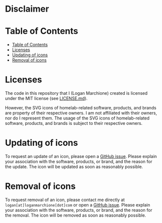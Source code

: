# Disclaimer

# Table of Contents
- [Table of Contents](#table-of-contents)
- [Licenses](#licenses)
- [Updating of icons](#updating-of-icons)
- [Removal of icons](#removal-of-icons)

# Licenses

The code in this repository that I (Logan Marchione) created is licensed under the MIT license (see [LICENSE.md](LICENSE.md)).

However, the SVG icons of homelab-related software, products, and brands are property of their respective owners. I am not affiliated with their owners, nor do I represent them. The usage of the SVG icons of homelab-related software, products, and brands is subject to their respective owners.

# Updating of icons

To request an update of an icon, please open a [GitHub issue](https://github.com/loganmarchione/homelab-svg-assets/issues). Please explain your association with the software, products, or brand, and the reason for the update. The icon will be updated as soon as reasonably possible.

# Removal of icons

To request removal of an icon, please contact me directly at `logan[at]loganmarchione[dot]com` or open a [GitHub issue](https://github.com/loganmarchione/homelab-svg-assets/issues). Please explain your association with the software, products, or brand, and the reason for the removal. The icon will be removed as soon as reasonably possible.